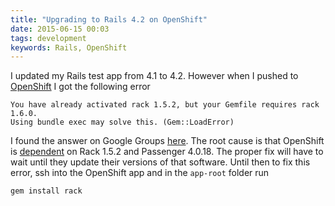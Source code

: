 ```yaml
---
title: "Upgrading to Rails 4.2 on OpenShift"
date: 2015-06-15 00:03
tags: development
keywords: Rails, OpenShift
---
```


I updated my Rails test app from 4.1 to 4.2. However when I pushed to [OpenShift][] I got the following error

    You have already activated rack 1.5.2, but your Gemfile requires rack 1.6.0. 
    Using bundle exec may solve this. (Gem::LoadError)

I found the answer on Google Groups [here](https://groups.google.com/forum/#!topic/phusion-passenger/BLf0FDyhFAM). The root cause is that OpenShift is [dependent](https://bugzilla.redhat.com/show_bug.cgi?id=1184179) on Rack 1.5.2 and Passenger 4.0.18. The proper fix will have to wait until they update their versions of that software. Until then to fix this error, ssh into the OpenShift app and in the `app-root` folder run 

    gem install rack

[OpenShift]: http://www.openshift.com